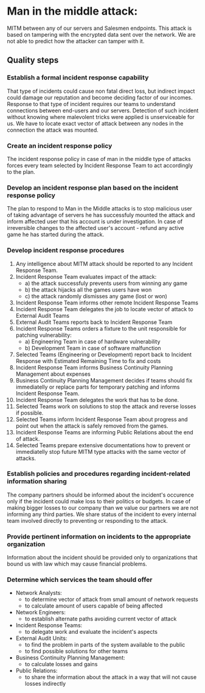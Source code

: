 # Man in the middle attack: 
MITM between any of our servers and Salesmen endpoints. This attack is based on tampering with the encrypted data sent over the network. We are not able to predict how the attacker can tamper with it.

## Quality steps
### Establish a formal incident response capability
That type of incidents could cause non fatal direct loss, but indirect impact could damage our reputation and become deciding factor of our incomes. Response to that type of incident requires our teams to understand connections between end-users and our servers. Detection of such incident without knowing where malevolent tricks were applied is unserviceable for us. We have to locate exact vector of attack between any nodes in the connection the attack was mounted.

### Create an incident response policy
The incident response policy in case of man in the middle type of attacks forces every team selected by Incident Response Team to act accordingly to the plan.

### Develop an incident response plan based on the incident response policy
The plan to respond to Man in the Middle attacks is to stop malicious user of taking advantage of servers he has successfuly mounted the attack and inform affected user that his account is under investigation. In case of irreversible changes to the affected user's account - refund any active game he has started during the attack.

### Develop incident response procedures
1. Any intelligence about MITM attack should be reported to any Incident Response Team.
2. Incident Response Team evaluates impact of the attack:
    - a) the attack successfuly prevents users from winning any game
    - b) the attack hijacks all the games users have won
    - c) the attack randomly dismisses any game (lost or won)
3. Incident Response Team informs other remote Incident Response Teams
4. Incident Response Team delegates the job to locate vector of attack to External Audit Teams
5. External Audit Teams reports back to Incident Response Team
6. Incident Response Teams orders a fixture to the unit responsible for patching vulnerability:
    - a) Engineering Team in case of hardware vulnerability
    - b) Development Team in case of software malfunction
7. Selected Teams (Engineering or Development) report back to Incident Response with Estimated Remaining Time to fix and costs
8. Incident Response Team informs Business Continuity Planning Management about expenses
9. Business Continuity Planning Management decides if teams should fix immediatelly or replace parts for temporary patching and informs Incident Response Team.
10. Incident Response Team delegates the work that has to be done.
11. Selected Teams work on solutions to stop the attack and reverse losses if possible.
12. Selected Teams inform Incident Response Team about progress and point out when the attack is safely removed from the games.
13. Incident Response Teams are informing Public Relations about the end of attack.
14. Selected Teams prepare extensive documentations how to prevent or immediatelly stop future MITM type attacks with the same vector of attacks.

### Establish policies and procedures regarding incident-related information sharing
The company partners should be informed about the incident's occurence only if the incident could make loss to their politics or budgets. In case of making bigger losses to our company than we value our partners we are not informing any third parties.
We share status of the incident to every internal team involved directly to preventing or responding to the attack.

### Provide pertinent information on incidents to the appropriate organization
Information about the incident should be provided only to organizations that bound us with law which may cause financial problems.

### Determine which services the team should offer
- Network Analysts:
    * to determine vector of attack from small amount of network requests
    * to calculate amount of users capable of being affected
- Network Engineers:
    * to establish alternate paths avoiding current vector of attack
- Incident Response Teams:
    * to delegate work and evaluate the incident's aspects
- External Audit Units:
    * to find the problem in parts of the system available to the public
    * to find possible solutions for other teams
- Business Continuity Planning Management:
    * to calculate losses and gains
- Public Relations:
    * to share the information about the attack in a way that will not cause losses indirectly